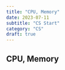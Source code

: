 ```yaml
---
title: "CPU, Memory"
date: 2023-07-11
subtitle: "CS Start"
category: "CS"
draft: true
---
```


## CPU, Memory
